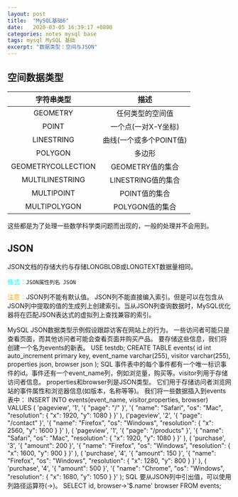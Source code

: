 ```yaml
---
layout: post
title:  "MySQL基础6"
date:   2020-03-05 16:39:17 +0800
categories: notes mysql base
tags: mysql MySQL 基础 
excerpt: "数据类型：空间与JSON"
---
```


## 空间数据类型

字符串类型|描述
:-------:|:--:
GEOMETRY|任何类型的空间值
POINT|一个点(一对X-Y坐标)
LINESTRING|曲线(一个或多个POINT值)
POLYGON|多边形
GEOMETRYCOLLECTION|GEOMETRY值的集合
MULTILINESTRING|LINESTRING值的集合
MULTIPOINT|POINT值的集合
MULTIPOLYGON|POLYGON值的集合

这些都是为了处理一些数学科学类问题而出现的，一般的处理并不会用到。

## JSON

JSON文档的存储大约与存储LONGBLOB或LONGTEXT数据量相同。

<span style="color:aqua">格式：</span>`JSON属性列名 JSON`

<span style="color:orange">注意：</span>JSON列不能有默认值。 JSON列不能直接编入索引。但是可以在包含从JSON列中提取的值的生成列上创建索引。当从JSON列查询数据时，MySQL优化器将在匹配JSON表达式的虚拟列上查找兼容的索引。

MySQL JSON数据类型示例假设跟踪访客在网站上的行为。 一些访问者可能只是查看页面，而其他访问者可能会查看页面并购买产品。 要存储这些信息，我们将创建一个名为events的新表。
USE testdb;
CREATE TABLE events( 
  id int auto_increment primary key, 
  event_name varchar(255), 
  visitor varchar(255), 
  properties json, 
  browser json
);
SQL
事件表中的每个事件都有一个唯一标识事件的id。事件还有一个event_name列，例如浏览量，购买等。visitor列用于存储访问者信息。
properties和browser列是JSON类型。 它们用于存储访问者浏览网站的事件属性和浏览器信息(如版本，名称等等)。
我们将一些数据插入到events表中：
INSERT INTO events(event_name, visitor,properties, browser) 
VALUES (
  'pageview', 
   '1',
   '{ "page": "/" }',
   '{ "name": "Safari", "os": "Mac", "resolution": { "x": 1920, "y": 1080 } }'
),
('pageview', 
  '2',
  '{ "page": "/contact" }',
  '{ "name": "Firefox", "os": "Windows", "resolution": { "x": 2560, "y": 1600 } }'
),
(
  'pageview', 
  '1',
  '{ "page": "/products" }',
  '{ "name": "Safari", "os": "Mac", "resolution": { "x": 1920, "y": 1080 } }'
),
(
  'purchase', 
   '3',
  '{ "amount": 200 }',
  '{ "name": "Firefox", "os": "Windows", "resolution": { "x": 1600, "y": 900 } }'
),
(
  'purchase', 
   '4',
  '{ "amount": 150 }',
  '{ "name": "Firefox", "os": "Windows", "resolution": { "x": 1280, "y": 800 } }'
),
(
  'purchase', 
  '4',
  '{ "amount": 500 }',
  '{ "name": "Chrome", "os": "Windows", "resolution": { "x": 1680, "y": 1050 } }'
);
SQL
要从JSON列中引出值，可以使用列路径运算符(->)。
SELECT id, browser->'$.name' browser FROM events;

